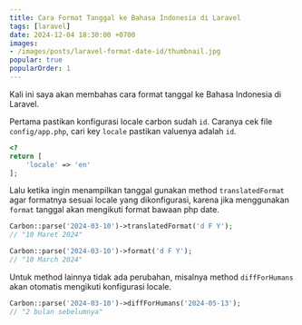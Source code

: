 ```yaml
---
title: Cara Format Tanggal ke Bahasa Indonesia di Laravel
tags: [laravel]
date: 2024-12-04 18:30:00 +0700
images:
- /images/posts/laravel-format-date-id/thumbnail.jpg
popular: true
popularOrder: 1
---
```


Kali ini saya akan membahas cara format tanggal ke Bahasa Indonesia di Laravel.

<!--more-->

Pertama pastikan konfigurasi locale carbon sudah `id`. Caranya cek file `config/app.php`, cari key `locale` pastikan valuenya adalah `id`.

```php
<?
return [
    'locale' => 'en'
];
```

Lalu ketika ingin menampilkan tanggal gunakan method `translatedFormat` agar formatnya sesuai locale yang dikonfigurasi, karena jika menggunakan `format` tanggal akan mengikuti format bawaan php date.

```php
Carbon::parse('2024-03-10')->translatedFormat('d F Y');
// "10 Maret 2024"

Carbon::parse('2024-03-10')->format('d F Y');
// "10 March 2024"
```

Untuk method lainnya tidak ada perubahan, misalnya method `diffForHumans` akan otomatis mengikuti konfigurasi locale.

```php
Carbon::parse('2024-03-10')->diffForHumans('2024-05-13');
// "2 bulan sebelumnya"
```